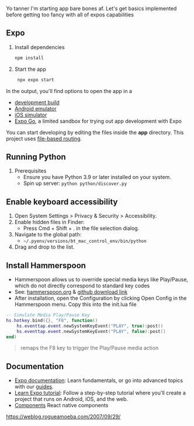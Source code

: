 Yo tanner I'm starting app bare bones af. Let's get basics implemented before getting too fancy with all of expos capabilities


## Expo

1. Install dependencies

   ```bash
   npm install
   ```

2. Start the app

   ```bash
    npx expo start
   ```

In the output, you'll find options to open the app in a

- [development build](https://docs.expo.dev/develop/development-builds/introduction/)
- [Android emulator](https://docs.expo.dev/workflow/android-studio-emulator/)
- [iOS simulator](https://docs.expo.dev/workflow/ios-simulator/)
- [Expo Go](https://expo.dev/go), a limited sandbox for trying out app development with Expo

You can start developing by editing the files inside the **app** directory. This project uses [file-based routing](https://docs.expo.dev/router/introduction).

## Running Python

1. Prerequisites
   - Ensure you have Python 3.9 or later installed on your system.
   - Spin up server: `python python/discover.py`

## Enable keyboard accessibility 
1.	Open System Settings > Privacy & Security > Accessibility.
1. Enable hidden files in Finder:
   - Press Cmd + Shift + . in the file selection dialog.
1. Navigate to the global path:
   - `~/.pyenv/versions/bt_mac_control_env/bin/python`
1.	Drag and drop to the list.

## Install Hammerspoon
- Hammerspoon allows us to override special media keys like Play/Pause, which do not directly correspond to standard key codes
- See: [hammerspoon.org](https://www.hammerspoon.org/) & [github download link](https://github.com/Hammerspoon/hammerspoon/releases/tag/1.0.0)
- After installation, open the Configuration by clicking Open Config in the Hammerspoon menu. Copy this into the init.lua file
```lua
-- Simulate Media Play/Pause Key
hs.hotkey.bind({}, "F8", function()
    hs.eventtap.event.newSystemKeyEvent("PLAY", true):post()
    hs.eventtap.event.newSystemKeyEvent("PLAY", false):post()
end)
```
> remaps the F8 key to trigger the Play/Pause media action

## Documentation
- [Expo documentation](https://docs.expo.dev/): Learn fundamentals, or go into advanced topics with our [guides](https://docs.expo.dev/guides).
- [Learn Expo tutorial](https://docs.expo.dev/tutorial/introduction/): Follow a step-by-step tutorial where you'll create a project that runs on Android, iOS, and the web.
- [Components](https://reactnative.dev/docs/button) React native components 


https://weblog.rogueamoeba.com/2007/09/29/